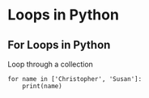 # Loops in Python

## For Loops in Python

Loop through a collection

```
for name in ['Christopher', 'Susan']:
    print(name)
```